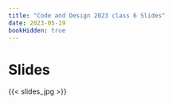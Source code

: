 ```yaml
---
title: "Code and Design 2023 class 6 Slides"
date: 2023-05-19
bookHidden: true
---
```



# Slides

{{< slides_jpg >}}